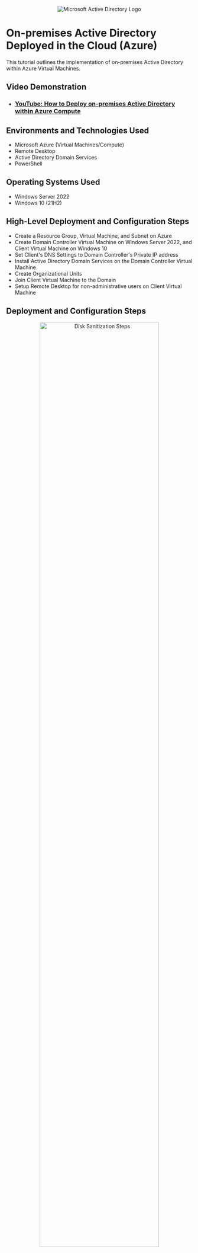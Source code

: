 <p align="center">
<img src="https://i.imgur.com/pU5A58S.png" alt="Microsoft Active Directory Logo"/>
</p>

<h1>On-premises Active Directory Deployed in the Cloud (Azure)</h1>
This tutorial outlines the implementation of on-premises Active Directory within Azure Virtual Machines.<br />


<h2>Video Demonstration</h2>

- ### [YouTube: How to Deploy on-premises Active Directory within Azure Compute](https://www.youtube.com)

<h2>Environments and Technologies Used</h2>

- Microsoft Azure (Virtual Machines/Compute)
- Remote Desktop
- Active Directory Domain Services
- PowerShell

<h2>Operating Systems Used </h2>

- Windows Server 2022
- Windows 10 (21H2)

<h2>High-Level Deployment and Configuration Steps</h2>

- Create a Resource Group, Virtual Machine, and Subnet on Azure
- Create Domain Controller Virtual Machine on Windows Server 2022, and Client Virtual Machine on Windows 10
- Set Client's DNS Settings to Domain Controller's Private IP address
- Install Active Directory Domain Services on the Domain Controller Virtual Machine
- Create Organizational Units
- Join Client Virtual Machine to the Domain
- Setup Remote Desktop for non-administrative users on Client Virtual Machine

<h2>Deployment and Configuration Steps</h2>

<p align="center">
<img src="https://imgur.com/hqctIk6.png" height="80%" width="80%" alt="Disk Sanitization Steps"/>
</p>
<p>
First, create a resouce group. Name this what ever you like.
</p>
<p align="center">
<img src="https://imgur.com/aQleFIa.png" height="80%" width="80%" alt="Disk Sanitization Steps"/>
</p>
<p>
Next, you're going to need to make two virtual machines: one with the image Windows Server 2022 and the other will be Windows 10
</p>
<p align="center">
<img src="https://imgur.com/BcQ079S.png" height="80%" width="80%" alt="Disk Sanitization Steps"/>
</p>
<p>
From here, you will have automatically created the subnet by default. Do not change these settings
</p>
<p align="center">
<img src="https://imgur.com/KH1A5iS.png" height="80%" width="80%" alt="Disk Sanitization Steps"/>
</p>
<p>
In order to log into the virtual machines, you will need to create a basic username and password. These credentials will be essential when configuring administrative users
</p>
<p align="center">
<img src="https://imgur.com/Rj6qMyj.png" height="80%" width="80%" alt="Disk Sanitization Steps"/>
</p>
<p>
After creating the virtual machines, navigate to the Windows Server 2022 (named dc-1 for me) VM's settings to change the IP settings
</p>
<p align="center">
<img src="https://imgur.com/rvh6Tqk.png" height="80%" width="80%" alt="Disk Sanitization Steps"/>
</p>
<p>
The Windows Server 2022 VM, or dc-1 VM (domain controller virtual machine), will need to be set to static so the other VM can connect to it
</p>
<p align="center">
<img src="https://imgur.com/DPvV7rx.png" height="80%" width="80%" alt="Disk Sanitization Steps"/>
</p>
<p>
Once the dc-1's settings are configured, go to the Windows 10 VM settings (client-1 for me)
</p>
<p align="center">
<img src="https://imgur.com/78e0jnc.png" height="80%" width="80%" alt="Disk Sanitization Steps"/>
</p>
<p>
On the DNS servers tab, change the value to the same IP address as the static IP of the dc-1 VM
</p>
<br />

<p align="center">
<img src="https://imgur.com/sDaj3tY.png" height="80%" width="80%" alt="Disk Sanitization Steps"/>
</p>
<p>
Log into the dc-1 VM, click the start menu, then open Server Manager
</p>
<p align="center">
<img src="https://imgur.com/oCV6cXS.png" height="80%" width="80%" alt="Disk Sanitization Steps"/>
</p>
<p>
On the page that opens, click 'Add roles and features'
</p>
<p align="center">
<img src="https://imgur.com/SSQmG9K.png" height="80%" width="80%" alt="Disk Sanitization Steps"/>
</p>
<p>
Click next on the prompted window until you reach the 'Server Roles' tab, and select 'Active Directory Domain Services.'
</p>
<p>
<img src="https://imgur.com/vlnwhRN.png" height="80%" width="80%" alt="Disk Sanitization Steps"/>
</p>
<p>
Finalize that window, then click the flag in the top right corner. Select 'Promote this server to a domain controller.'
</p>
<p align="center">
<img src="https://imgur.com/D4uEHkF.png" height="80%" width="80%" alt="Disk Sanitization Steps"/>
</p>
<p>
On this window, click 'Add a new forest,' then create your root domain name. I used 'mydomain.com'
</p>
<p align="center">
<img src="https://imgur.com/0kBerQg.png" height="80%" width="80%" alt="Disk Sanitization Steps"/>
</p>
<p>
On the next tab, the password here is not important so set this to anything. This password is rarely used, so you could make it something simple like 'password'
</p>
<p align="center">
<img src="https://imgur.com/KI8v1l9.png" height="80%" width="80%" alt="Disk Sanitization Steps"/>
</p>
<p>
Finalize the configuration wizard, then navigate to the Start menu. Under 'Windows Administrative Tools,' select 'Active Directory Users and Computers.'
</p>
<p align="center">
<img src="https://imgur.com/yyLXJdH.png" height="80%" width="80%" alt="Disk Sanitization Steps"/>
</p>
<p>
On this window, right-click your root domain name (for me, it is mydomain.com), select 'New,' and click 'Organizational Unit.' This is where you will create a folder to categorize administrators and employees. I like to begin the name with an underscore so these folders are not confused with the other folders, and they are at the top of the page.
</p>
<br />

<p align="center">
<img src="https://imgur.com/I1nsB1A.png" height="80%" width="80%" alt="Disk Sanitization Steps"/>
</p>
<p>
With your 'Admins' folder selected, right click and navigate to 'New', then create a user admin. You can configure the privileges on the window that opens. You can set tge password to anything but for practicality, you can set the password to the same password as the Windows Server VM's password. I create a basic user under the name 'Jane Doe' just for demonstration.
</p>
<p align="center">
<img src="https://imgur.com/dge8kut.png" height="80%" width="80%" alt="Disk Sanitization Steps"/>
</p>
<p>
Once the user admin is created, right click on the user and select 'Properties'
</p>
<p align="center">
<img src="https://imgur.com/VZLdxMa.png" height="80%" width="80%" alt="Disk Sanitization Steps"/>
</p>
<p>
On the 'Member of' tab of the window that opens, select 'Add.'
</p>
<p align="center">
<img src="https://imgur.com/qF7fnDZ.png" height="80%" width="80%" alt="Disk Sanitization Steps"/>
</p>
<p>
Type in 'domain admins,' click 'Check Names,' then click 'OK.'
</p>
<p align="center">
<img src="https://imgur.com/k7iBjrW.png" height="80%" width="80%" alt="Disk Sanitization Steps"/>
</p>
<p>
After this, log into the Windows 10 VM. Open the settings menu by navigating to the start menu, then either typing in Settings or check to see if it is already listed in one of the quick links. Open the 'About' tab, then click 'Rename this PC (advanced).' 
</p>
<p align="center">
<img src="https://imgur.com/ATVxDix.png" height="80%" width="80%" alt="Disk Sanitization Steps"/>
</p>
<p>
On the window that is prompted, click 'Change.' Change the 'Member of' settings to the root domain name made earlier (for me, it is 'mydomain.com'). 
</p>
<p align="center">
<img src="https://imgur.com/ykofkWZ.png" height="80%" width="80%" alt="Disk Sanitization Steps"/>
</p>
<p>
Following this, you will be prompted to confirm the changes. Use the user admin log in made earlier (for me, I used Jane Doe).
</p>
<p align="center">
<img src="https://imgur.com/jJnSBMB.png" height="80%" width="80%" alt="Disk Sanitization Steps"/>
</p>
<p>
Active Directory is now configured! You can log into the server using the user admin settings. As well, you can create employees to log into the client.
</p>
<br />
